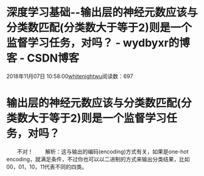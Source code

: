 # 深度学习基础--输出层的神经元数应该与分类数匹配(分类数大于等于2)则是一个监督学习任务，对吗？ - wydbyxr的博客 - CSDN博客
2018年11月07日 10:58:00[whitenightwu](https://me.csdn.net/wydbyxr)阅读数：697
# 输出层的神经元数应该与分类数匹配(分类数大于等于2)则是一个监督学习任务，对吗？
  不对！
  解析：这与输出的编码(encoding)方式有关，如果是one-hot encoding，就满足条件，不过你也可以以二进制的方式来输出分类结果，比如00，01，10，11代表不同的四类。
